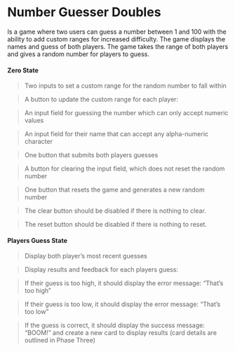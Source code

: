 # Number Guesser Doubles
 Is a game where two users can guess a number between 1 and 100 with the ability to add custom ranges for increased difficulty.
The game displays the names and guess of both players. The game takes the range of both players and gives a random number for players to guess.

#### Zero State
> Two inputs to set a custom range for the random number to fall within

> A button to update the custom range
for each player:

>An input field for guessing the number which can only accept numeric values

>An input field for their name that can accept any alpha-numeric character

>One button that submits both players guesses

>A button for clearing the input field, which does not reset the random number

>One button that resets the game and generates a new random number

>The clear button should be disabled if there is nothing to clear.

>The reset button should be disabled if there is nothing to reset.
#### Players Guess State
> Display both player’s most recent guesses

> Display results and feedback for each players guess:

>If their guess is too high, it should display the error message: “That’s too high”

>If their guess is too low, it should display the error message: “That’s too low”

>If the guess is correct, it should display the success message: “BOOM!” and create a new card to display results (card details are outlined in Phase Three)
